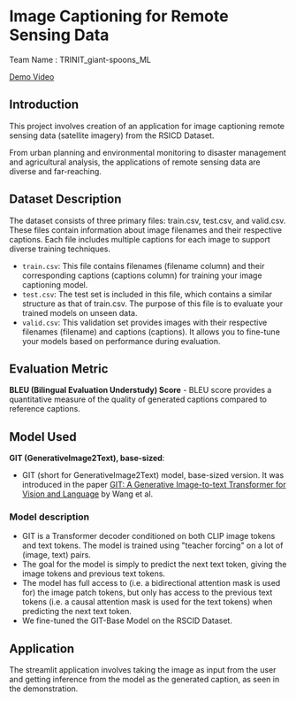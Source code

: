 # Image Captioning for Remote Sensing Data
Team Name : TRINIT_giant-spoons_ML

[Demo Video](https://drive.google.com/file/d/15pppNEg9lJwh0UlrcC6isNwk925E4yTJ/view?usp=sharing)



## Introduction
This project involves creation of an application for image captioning remote sensing data (satellite imagery) from the RSICD Dataset.

From urban planning and environmental monitoring to disaster management and agricultural analysis, the applications of remote sensing data are diverse and far-reaching.

## Dataset Description
The dataset consists of three primary files: train.csv, test.csv, and valid.csv. These files
contain information about image filenames and their respective captions. Each file includes multiple
captions for each image to support diverse training techniques.

- `train.csv`: This file contains filenames (filename column) and their corresponding captions
(captions column) for training your image captioning model.
- `test.csv`: The test set is included in this file, which contains a similar structure as that of
train.csv. The purpose of this file is to evaluate your trained models on unseen data.
- `valid.csv`: This validation set provides images with their respective filenames (filename)
and captions (captions). It allows you to fine-tune your models based on performance
during evaluation.

## Evaluation Metric
**BLEU (Bilingual Evaluation Understudy) Score** - BLEU score provides a quantitative measure of the quality of generated captions compared to reference captions. 

## Model Used
**GIT (GenerativeImage2Text), base-sized**:
- GIT (short for GenerativeImage2Text) model, base-sized version. It was introduced in the paper [GIT: A Generative Image-to-text Transformer for Vision and Language](https://arxiv.org/abs/2205.14100) by Wang et al.

### Model description
- GIT is a Transformer decoder conditioned on both CLIP image tokens and text tokens. The model is trained using "teacher forcing" on a lot of (image, text) pairs.
- The goal for the model is simply to predict the next text token, giving the image tokens and previous text tokens.
- The model has full access to (i.e. a bidirectional attention mask is used for) the image patch tokens, but only has access to the previous text tokens (i.e. a causal attention mask is used for the text tokens) when predicting the next text token.
- We fine-tuned the GIT-Base Model on the RSCID Dataset.

## Application
The streamlit application involves taking the image as input from the user and getting inference from the model as the generated caption, as seen in the demonstration.